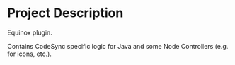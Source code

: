 # Project Description

Equinox plugin. 

Contains CodeSync specific logic for Java and some Node Controllers (e.g. for icons, etc.).